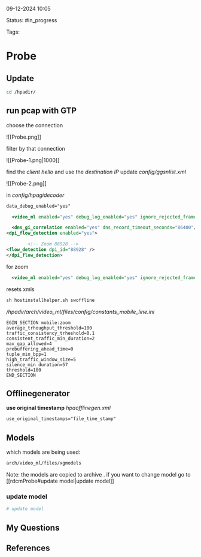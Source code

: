 	

09-12-2024 10:05

Status: #in_progress

Tags:

# Probe



## Update 

 ``` bash
 cd /hpadir/
```
 
## run pcap with GTP

choose the connection

![[Probe.png]]

filter by that connection

![[Probe-1.png|1000]]

find the *client hello* and use the *destination IP*
update *config/ggsnlist.xml*

![[Probe-2.png]]

in *config/hpagidecoder* 
``` xml
data_debug_enabled="yes"

  <video_ml enabled="yes" debug_log_enabled="yes" ignore_rejected_frames_enabled="no" record_video_frames="no"/>  

  <dns_gi_correlation enabled="yes" dns_record_timeout_seconds="86400"/>  
<dpi_flow_detection enabled="yes">

        <!-- Zoom 88928 -->  
<flow_detection dpi_id="88928" />  
</dpi_flow_detection>
```

for zoom
``` xml
  <video_ml enabled="yes" debug_log_enabled="yes" ignore_rejected_frames_enabled="no" record_video_frames="no" zoom_offload_by_ports="yes" zoom_ports="8801,8802" zoom_offload_min_pps="0" zoom_offload_timeout_msec="3000" zoom_offload_min_packets="300" zoom_offload_min_bpp="250"/>
```


resets xmls
``` bash
sh hostinstallhelper.sh swoffline
```

*/hpadir/arch/video_ml/files/config/constants_mobile_line.ini*
``` 
EGIN_SECTION mobile:zoom  
average_trhoughput_threshold=100  
traffic_consistency_trheshold=0.1  
consistent_traffic_min_duration=2  
max_gap_allowed=4  
prebuffering_ahead_time=0  
tuple_min_bpp=1  
high_traffic_window_size=5  
silence_min_duration=57  
threshold=100  
END_SECTION
```

## Offlinegenerator
**use original timestamp**
*hpaofflinegen.xml*
``` xml
use_original_timestamps="file_time_stamp"
```

## Models
which models are being used:
``` bash
arch/video_ml/files/xgmodels
```
Note: the models are copied to archive . if you want to change model go to [[rdcmProbe#update model|update model]]


### update model
``` bash
# update model
```

## My Questions


## References

